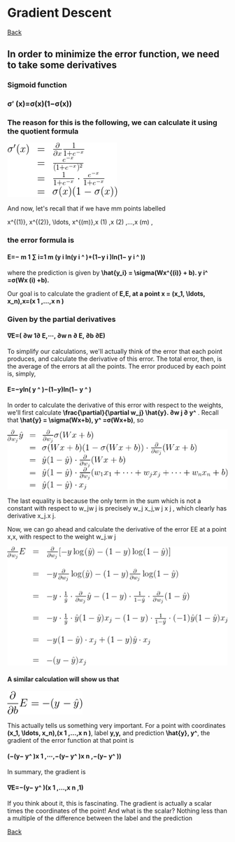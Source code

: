 # Gradient Descent

[Back](../README.md)

## In order to minimize the error function, we need to take some derivatives

### Sigmoid function

### σ′ (x)=σ(x)(1−σ(x))

### The reason for this is the following, we can calculate it using the quotient formula

![quotient](../img/q.gif)

And now, let's recall that if we have mm points labelled

x^{(1)}, x^{(2)}, \ldots, x^{(m)},x (1) ,x (2) ,…,x (m) ,

### the error formula is

#### __E=− m 1 ∑ i=1 m (y i ln(y i ^ )+(1−y i )ln(1− y i ^ ))__

where the prediction is given by __\hat{y_i} = \sigma(Wx^{(i)} + b). y i^ =σ(Wx (i) +b).__

Our goal is to calculate the gradient of __E,E, at a point x = (x_1, \ldots, x_n),x=(x 1 ,…,x n )__

### Given by the partial derivatives

#### __∇E=( ∂w 1∂ E,⋯, ∂w n ∂ E, ∂b ∂​ E)__

To simplify our calculations, we'll actually think of the error that each point produces, and calculate the derivative of this error. The total error, then, is the average of the errors at all the points. The error produced by each point is, simply,

#### __E=−yln( y ^ )−(1−y)ln(1− y ^ )__

In order to calculate the derivative of this error with respect to the weights, we'll first calculate __\frac{\partial}{\partial w_j} \hat{y}. ∂w j ∂ y^__ . Recall that __\hat{y} = \sigma(Wx+b), y^ =σ(Wx+b)__, so

![dirv](../img/y.gif)

The last equality is because the only term in the sum which is not a constant with respect to w_jw j is precisely w_j x_j,w j x
j , which clearly has derivative x_j.x j.

Now, we can go ahead and calculate the derivative of the error EE at a point x,x, with respect to the weight w_j.w j

![pick](../img/p.png)

#### A similar calculation will show us that

![pick](../img/58.gif)

This actually tells us something very important. For a point with coordinates __(x_1, \ldots, x_n),(x 1 ,…,x n )__, label __y,y,__ and prediction __\hat{y}, y^__, the gradient of the error function at that point is

#### __(−(y− y^ )x 1 ,⋯,−(y− y^ )x n ,−(y− y^ ))__

In summary, the gradient is

#### __∇E=−(y− y^ )(x 1 ,…,x n ,1)__

If you think about it, this is fascinating. The gradient is actually a scalar times the coordinates of the point! And what is the scalar? Nothing less than a multiple of the difference between the label and the prediction

[Back](../README.md)
